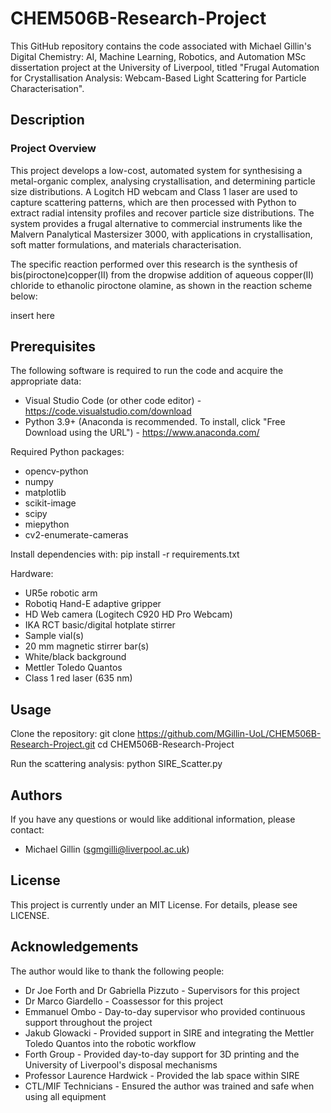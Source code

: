 # CHEM506B-Research-Project
This GitHub repository contains the code associated with Michael Gillin's Digital Chemistry: AI, Machine Learning, Robotics, and Automation MSc dissertation project at the University of Liverpool, titled "Frugal Automation for Crystallisation Analysis: Webcam-Based Light Scattering for Particle Characterisation".

## Description

### Project Overview

This project develops a low-cost, automated system for synthesising a metal-organic complex, analysing crystallisation, and determining particle size distributions. A Logitch HD webcam and Class 1 laser are used to capture scattering patterns, which are then processed with Python to extract radial intensity profiles and recover particle size distributions. The system provides a frugal alternative to commercial instruments like the Malvern Panalytical Mastersizer 3000, with applications in crystallisation, soft matter formulations, and materials characterisation.

The specific reaction performed over this research is the synthesis of bis(piroctone)copper(II) from the dropwise addition of aqueous copper(II) chloride to ethanolic piroctone olamine, as shown in the reaction scheme below:

insert here

## Prerequisites

The following software is required to run the code and acquire the appropriate data:

- Visual Studio Code (or other code editor) - https://code.visualstudio.com/download
- Python 3.9+ (Anaconda is recommended. To install, click "Free Download using the URL") - https://www.anaconda.com/

Required Python packages:
- opencv-python
- numpy
- matplotlib
- scikit-image
- scipy
- miepython
- cv2-enumerate-cameras

Install dependencies with:
pip install -r requirements.txt

Hardware:

- UR5e robotic arm
- Robotiq Hand-E adaptive gripper
- HD Web camera (Logitech C920 HD Pro Webcam)
- IKA RCT basic/digital hotplate stirrer
- Sample vial(s)
- 20 mm magnetic stirrer bar(s)
- White/black background
- Mettler Toledo Quantos
- Class 1 red laser (635 nm)

## Usage

Clone the repository:
git clone https://github.com/MGillin-UoL/CHEM506B-Research-Project.git
cd CHEM506B-Research-Project

Run the scattering analysis:
python SIRE_Scatter.py


## Authors
If you have any questions or would like additional information, please contact:
- Michael Gillin (sgmgilli@liverpool.ac.uk)

## License
This project is currently under an MIT License. For details, please see LICENSE.

## Acknowledgements
The author would like to thank the following people:
- Dr Joe Forth and Dr Gabriella Pizzuto - Supervisors for this project
- Dr Marco Giardello - Coassessor for this project
- Emmanuel Ombo - Day-to-day supervisor who provided continuous support throughout the project
- Jakub Glowacki - Provided support in SIRE and integrating the Mettler Toledo Quantos into the robotic workflow
- Forth Group - Provided day-to-day support for 3D printing and the University of Liverpool's disposal mechanisms
- Professor Laurence Hardwick - Provided the lab space within SIRE
- CTL/MIF Technicians - Ensured the author was trained and safe when using all equipment
